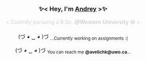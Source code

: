 <h3 align="center"> 
✨< Hey, I'm <a href = "https://www.linkedin.com/in/andrey-v-78a1351a6/"> Andrey</a> >✨ 
</h3>

<p align="center" style="color:#D3D3D3">
< Curently pursuing a B.Sc. <b>@Western University</b> 🟣 >
</p>


<p align="center">
(づ ◕ ‿ ◕ )づ <sub>...Currently working on assignments :(</sub>
</p>

<p align="center">
(づ ◕ ‿ ◕ )づ <sub>You can reach me <b>@avelichk@uwo.ca</b>...</sub>
</p>
<p align="center">

